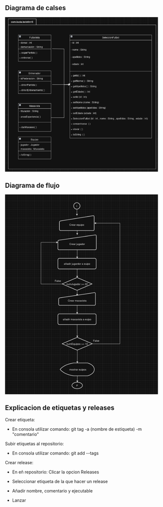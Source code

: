 ## Diagrama de calses

![Diagrama de calses](/Images/clases.jpg)

## Diagrama de flujo

![Diagrama de flujo](/Images/flujo.jpg)

## Explicacion de etiquetas y releases

Crear etiqueta:

- En consola utilizar comando: git tag -a (nombre de estiqueta) -m "comentario"

Subir etiquetas al repositorio:

- En consola utilizar comando: git add --tags

Crear release:

- En eñ repositorio: Clicar la opcion Releases

- Seleccionar etiqueta de la que hacer un release

- Añadir nombre, comentario y ejecutable

- Lanzar


